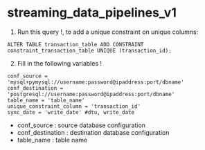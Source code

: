 # streaming_data_pipelines_v1

1. Run this query !, to add a unique constraint on unique columns:
```
ALTER TABLE transaction_table ADD CONSTRAINT constraint_transaction_table UNIQUE (transaction_id);
```


2. Fill in the following variables !

```
conf_source = 'mysql+pymysql://username:password@ipaddress:port/dbname'
conf_destination = 'postgresql://username:password@ipaddress:port/dbname'
table_name = 'table_name'
unique_constraint_column = 'transaction_id'
sync_date = 'write_date' #dtu, write_date  
```

- conf_source : source database configuration
- conf_destination : destination database configuration
- table_name : table name 
